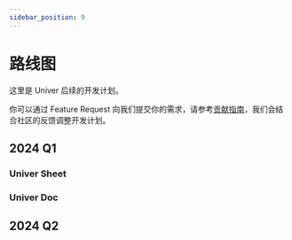 ```yaml
---
sidebar_position: 9
---
```


# 路线图

这里是 Univer 后续的开发计划。

你可以通过 Feature Request 向我们提交你的需求，请参考[贡献指南](/docs/tutorial/contributing)，我们会结合社区的反馈调整开发计划。

## 2024 Q1

### Univer Sheet

### Univer Doc

## 2024 Q2